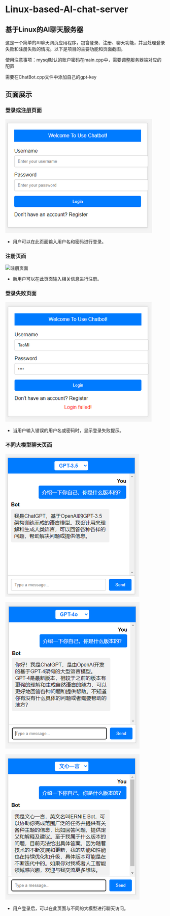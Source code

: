 # Linux-based-AI-chat-server

## 基于Linux的AI聊天服务器
这是一个简单的AI聊天网页应用程序，包含登录、注册、聊天功能，并且处理登录失败和注册失败的情况。以下是项目的主要功能和页面截图。

使用注意事项：mysql默认的账户密码在main.cpp中，需要调整服务器端对应的配置

需要在ChatBot.cpp文件中添加自己的gpt-key



## 页面展示

### 登录或注册页面
![登录页面](resources/img_readme/登录界面.png)
- 用户可以在此页面输入用户名和密码进行登录。

### 注册页面
![注册页面](resources/img_readme/注册页面.png)
- 新用户可以在此页面输入相关信息进行注册。

### 登录失败页面
![登录失败页面](resources/img_readme/密码错误.png)
- 当用户输入错误的用户名或密码时，显示登录失败提示。

### 不同大模型聊天页面
![聊天页面](resources/img_readme/GPT3.png)

![聊天页面](resources/img_readme/GPT4.png)

![聊天页面](resources/img_readme/文心一言.png)

- 用户登录后，可以在此页面与不同的大模型进行聊天访问。

